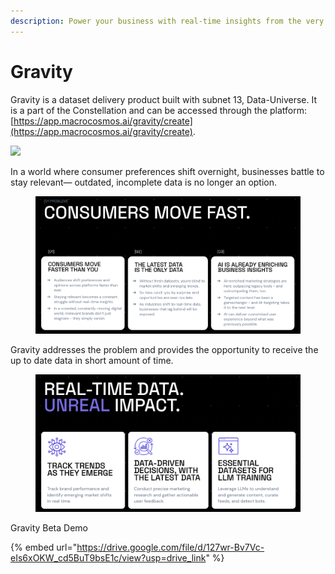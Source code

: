 ```yaml
---
description: Power your business with real-time insights from the very latest data
---
```


# Gravity

Gravity is a dataset delivery product built with subnet 13, Data-Universe. It is a part of the Constellation and can be accessed through the platform: [https://app.macrocosmos.ai/gravity/create](https://app.macrocosmos.ai/gravity/create).

![](https://lh7-rt.googleusercontent.com/slidesz/AGV_vUcFRFE8u_hWZ0WhWLrZAmwUfVfntVi-LW9d_xjv8arXq30kwtXV9NMUrl0r0vsoydONQ7r64XzjZ6Aj-17v7N6TdcAoCS0CJAb2S9auutUWGojSsfCb9JxW48XjQmmWO18VcdatOw=s2048?key=4TvgYRVhn-xzDIU0GU72ROkL)

In a world where consumer preferences shift overnight, businesses battle to stay relevant— outdated, incomplete data is no longer an option.&#x20;

<figure><img src="../../.gitbook/assets/Screenshot 2025-03-05 at 16.59.27.png" alt=""><figcaption></figcaption></figure>

Gravity addresses the problem and provides the opportunity to receive the up to date data in short amount of time.

<figure><img src="../../.gitbook/assets/Screenshot 2025-03-05 at 16.57.29.png" alt=""><figcaption></figcaption></figure>

Gravity Beta Demo

{% embed url="https://drive.google.com/file/d/127wr-Bv7Vc-eIs6xOKW_cd5BuT9bsE1c/view?usp=drive_link" %}

